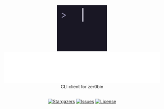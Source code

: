 <div align="center">
    <img src="logo.png" height="150px"/>
	<br>
    <img src="https://raw.githubusercontent.com/zer0bin-dev/.github/main/zer0bin-rainbow.svg" height="100"/>
	<br>
    CLI client for zer0bin
    <br>
	<br>
    <p align="center">
	<a href="https://github.com/zer0bin-dev/client/stargazers">
		<img alt="Stargazers" src="https://custom-icon-badges.herokuapp.com/github/stars/zer0bin-dev/client?style=for-the-badge&logo=star&color=f6c177&logoColor=31748f&labelColor=12101F"></a>
<!-- 	<a href="https://github.com/zer0bin-dev/client/releases/latest">
		<img alt="Releases" src="https://img.shields.io/github/release/zer0bin-dev/client?style=for-the-badge&logo=github&color=31748f&logoColor=ebbcba&labelColor=12101F"/></a> -->
	<a href="https://github.com/zer0bin-dev/client/issues">
		<img alt="Issues" src="https://custom-icon-badges.herokuapp.com/github/issues/zer0bin-dev/client?style=for-the-badge&logo=issue-opened&color=9ccfd8&logoColor=eb6f92&labelColor=12101F"></a>
	<a href="https://github.com/zer0bin-dev/client/blob/main/LICENSE">
		<img alt="License" src="https://custom-icon-badges.herokuapp.com/github/license/zer0bin-dev/client?style=for-the-badge&logo=law&color=c4a7e7&logoColor=ebbcba&labelColor=12101F"></a>
</p>
    <br>
</div>
